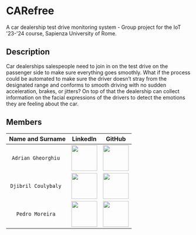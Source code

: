 # CARefree
A car dealership test drive monitoring system - Group project for the IoT '23-'24 course, Sapienza University of Rome.

## Description
Car dealerships salespeople need to join in on the test drive on the passenger side to make sure everything goes smoothly. What if the process could be automated to make sure the driver doesn’t stray from the designated range and conforms to smooth driving with no sudden acceleration, brakes, or jitters? On top of that the dealership can collect information on the facial expressions of the drivers to detect the emotions they are feeling about the car.


## Members

| **Name and Surname** | **LinkedIn** | **GitHub** |
| :---: | :---: | :---: |
| `Adrian Gheorghiu ` | <a href="https://www.linkedin.com/in/adrian-gheorghiu-52340a141/"><img src="https://upload.wikimedia.org/wikipedia/commons/8/81/LinkedIn_icon.svg" align="center" height="70" width="70" ></a> | <a href="https://github.com/RaySteak"><img src="https://upload.wikimedia.org/wikipedia/commons/c/c2/GitHub_Invertocat_Logo.svg" align="center" height="70" width="70" ></a> |
| `Djibril Coulybaly ` | <a href="https://www.linkedin.com/in/djibril-coulybaly/"><img src="https://upload.wikimedia.org/wikipedia/commons/8/81/LinkedIn_icon.svg" align="center" height="70" width="70" ></a> | <a href="https://github.com/djibril-coulybaly"><img src="https://upload.wikimedia.org/wikipedia/commons/c/c2/GitHub_Invertocat_Logo.svg" align="center" height="70" width="70" ></a> |
| `Pedro Moreira ` | <a href="https://www.linkedin.com/in/pjfmoreira/"><img src="https://upload.wikimedia.org/wikipedia/commons/8/81/LinkedIn_icon.svg" align="center" height="70" width="70" ></a> | <a href="https://github.com/MoreiraP12"><img src="https://upload.wikimedia.org/wikipedia/commons/c/c2/GitHub_Invertocat_Logo.svg" align="center" height="70" width="70" ></a> |
